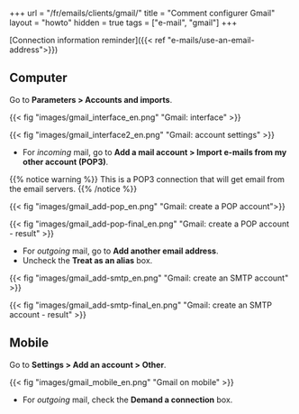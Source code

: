 +++
url = "/fr/emails/clients/gmail/"
title = "Comment configurer Gmail"
layout = "howto"
hidden = true
tags = ["e-mail", "gmail"]
+++

[Connection information reminder]({{< ref "e-mails/use-an-email-address">}})

## Computer

Go to **Parameters > Accounts and imports**.

{{< fig "images/gmail_interface_en.png" "Gmail: interface" >}}

{{< fig "images/gmail_interface2_en.png" "Gmail: account settings" >}}

- For *incoming* mail, go to **Add a mail account > Import e-mails from my other account (POP3)**.

{{% notice warning %}}
This is a POP3 connection that will get email from the email servers.
{{% /notice %}}

{{< fig "images/gmail_add-pop_en.png" "Gmail: create a POP account">}}

{{< fig "images/gmail_add-pop-final_en.png" "Gmail: create a POP account - result" >}}

- For *outgoing* mail, go to **Add another email address**.
- Uncheck the **Treat as an alias** box.

{{< fig "images/gmail_add-smtp_en.png" "Gmail: create an SMTP account" >}}

{{< fig "images/gmail_add-smtp-final_en.png" "Gmail: create an SMTP account - result" >}}

## Mobile

Go to **Settings > Add an account > Other**.

{{< fig "images/gmail_mobile_en.png" "Gmail on mobile" >}}

- For *outgoing* mail, check the **Demand a connection** box.
